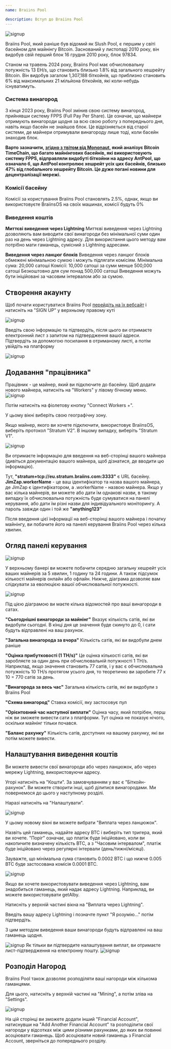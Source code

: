 ```yaml
---
name: Braiins Pool

description: Вступ до Braiins Pool
---
```


![signup](assets/cover.webp)

Braiins Pool, який раніше був відомий як Slush Pool, є першим у світі басейном для майнінгу Bitcoin. Заснований у листопаді 2010 року, він видобув свій перший блок 16 грудня 2010 року, блок 97834.

Станом на травень 2024 року, Braiins Pool має обчислювальну потужність 13 EH/s, що становить близько 1.8% від загального хешрейту Bitcoin. Він видобув загалом 1,307,188 біткойнів, що приблизно становить 6% від максимальних 21 мільйона біткойнів, які коли-небудь існуватимуть.

### Система винагород

З кінця 2023 року, Braiins Pool змінив свою систему винагород, прийнявши систему FPPS (Full Pay Per Share). Це означає, що майнери отримують винагороди щодня за всю свою роботу з попереднього дня, навіть якщо басейн не знайшов блок. Це відрізняється від старої системи, де майнери отримували винагороду лише тоді, коли басейн знаходив блок.

**Варто зазначити, [згідно з твітом від Mononaut](https://x.com/mononautical/status/1777686545715089605), який аналізує Bitcoin TimeChain, що багато майнінгових басейнів, які використовують систему FPPS, відправляли видобуті біткойни на адресу AntPool, що означало б, що AntPool контролює хешрейт усіх цих басейнів, близько 47% від глобального хешрейту Bitcoin. Це дуже погані новини для децентралізації мережі.**

### Комісії басейну

Комісії за користування Braiins Pool становлять 2.5%, однак, якщо ви використовуєте BraiinsOS на своїх машинах, комісії будуть 0%

### Виведення коштів

**Миттєві виведення через Lightning**
Миттєві виведення через Lightning дозволяють вам виводити свої винагороди без мінімальної суми один раз на день через Lightning адресу.
Для використання цього методу вам потрібно мати гаманець, сумісний з Lightning адресами.

**Виведення через ланцюг блоків**
Виведення через ланцюг блоків обмежені мінімальною сумою і можуть підлягати комісіям.
Мінімальна сума: 20,000 сатоші
Комісії: 10,000 сатоші за суми менше 500,000 сатоші
Безкоштовно для сум понад 500,000 сатоші
Виведення можуть бути ініційовані за часовим інтервалом або за сумою.

## Створення акаунту

Щоб почати користуватися Braiins Pool [перейдіть на їх вебсайт](https://braiins.com/pool) і натисніть на "SIGN UP" у верхньому правому куті


![signup](assets/3.webp)

Введіть свою інформацію та підтвердіть, після цього ви отримаєте електронний лист з запитом на підтвердження вашої адреси. Підтвердіть за допомогою посилання в отриманому листі, а потім увійдіть на платформу

![signup](assets/4.webp)


## Додавання "працівника"
Працівник - це майнер, який ви підключите до басейну. Щоб додати нового майнера, натисніть на "Workers" у лівому бічному меню.
![signup](assets/7.webp)

Потім натисніть на фіолетову кнопку "Connect Workers +".

У цьому вікні виберіть свою географічну зону.

Якщо майнер, якого ви хочете підключити, використовує BraiinsOS, виберіть протокол "Stratum V2". В іншому випадку, виберіть "Stratum V1".

![signup](assets/8.webp)

Ви отримаєте інформацію для введення на веб-сторінці вашого майнера (дивіться документацію вашого майнера, щоб дізнатися, де вводити цю інформацію).

Тут, **"stratum+tcp://eu.stratum.braiins.com:3333"** є URL басейну.
**JimZap.workerName** - це ваш ідентифікатор та назва вашого майнера, де JimZap є ідентифікатором, а .workerName - назвою майнера. Якщо у вас кілька майнерів, ви можете або дати їм однакові назви, в такому випадку їх обчислювальна потужність буде сумуватися на панелі керування, або дати їм різні назви для індивідуального моніторингу.
А пароль завжди один і той же **"anything123"**

Після введення цієї інформації на веб-сторінці вашого майнера і початку майнінгу, ви побачите його на панелі керування Braiins Pool через кілька хвилин.

## Огляд панелі керування

![signup](assets/9.webp)

У верхньому банері ви можете побачити середню загальну хешрейт усіх ваших майнерів за 5 хвилин, 1 годину та 24 години. А також підсумок кількості майнерів онлайн або офлайн.
Нижче, діаграма дозволяє вам слідкувати за еволюцією вашої обчислювальної потужності.

![signup](assets/10.webp)

Під цією діаграмою ви маєте кілька відомостей про ваші винагороди в сатах.

**"Сьогоднішні винагороди за майнінг"** Вказує кількість сатів, які ви видобули сьогодні. В кінці дня це значення буде скинуто до 0, і сати будуть відправлені на ваш рахунок.

**"Загальна винагорода за вчора"** Кількість сатів, які ви видобули днем раніше

**"Оцінка прибутковості (1 TH/s)"** Це оцінка кількості сатів, які ви заробляєте за один день при обчислювальній потужності 1 TH/s. Наприклад, якщо значення становить 77 сатів, і у вас є обчислювальна потужність 10 TH/s протягом усього дня, то теоретично ви заробите 77 x 10 = 770 сатів за день.

**"Винагорода за весь час"** Загальна кількість сатів, які ви видобули з Braiins Pool

**"Схема винагород"** Ставка комісії, яку застосовує пул

**"Орієнтовний час наступної виплати"** Оцінка часу, який потрібен, перш ніж ви зможете вивести сати з платформи. Тут оцінка не показує нічого, оскільки майнінг тільки почався.

**"Баланс рахунку"** Кількість сатів, доступних на вашому рахунку, які ви потім можете вивести.
## Налаштування виведення коштів
Ви можете вивести свої винагороди або через ланцюжок, або через мережу Lightning, використовуючи адресу.

Угорі натисніть на "Кошти". За замовчуванням у вас є "Біткойн-рахунок". Ви можете створити інші, щоб ділитися винагородами. Ми повернемося до цього у наступному розділі.

Наразі натисніть на "Налаштувати".

![signup](assets/17.webp)

У цьому новому вікні ви можете вибрати "Виплата через ланцюжок".

Назвіть цей гаманець, надайте адресу BTC і виберіть тип тригера, який ви хочете. "Поріг" означає, що платіж буде ініційовано, коли ви накопичите визначену кількість BTC, а з "Часовим інтервалом", платіж буде ініційовано через регулярні інтервали (день/тижні/місяці).

Зауважте, що мінімальна сума становить 0.0002 BTC і що нижче 0.005 BTC буде застосована комісія 0.0001 BTC.

![signup](assets/18.webp)

Якщо ви хочете використовувати виведення через Lightning, вам знадобиться гаманець, який надає адресу Lightning. Наприклад, ви можете використовувати getAlby.

Натисніть у верхній частині вікна на "Виплата через Lightning".

Введіть вашу адресу Lightning і позначте пункт "Я розумію..." потім підтвердіть.

З цим методом виведення ваши винагороди будуть відправлені на ваш гаманець щодня.

![signup](assets/14.webp)
Як тільки ви підтвердите налаштування виплат, ви отримаєте лист-підтвердження на електронну пошту.
![signup](assets/15.webp)

## Розподіл Нагород

Braiins Pool також дозволяє розподіляти ваші нагороди між кількома гаманцями.

Для цього, натисніть у верхній частині на "Mining", а потім зліва на "Settings".

![signup](assets/19.webp)

На цій сторінці ви зможете додати інший "Financial Account", натиснувши на "Add Another Financial Account" та розподілити свої нагороди у відсотках між цими різними рахунками, до яких ви повинні асоціювати гаманець. Щоб асоціювати новий гаманець з Financial Account, зверніться до попереднього розділу.